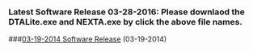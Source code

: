 ### Latest Software Release 03-28-2016: Please downlaod the DTALite.exe and NEXTA.exe by click the above file names.
###[03-19-2014 Software Release](https://dl.dropboxusercontent.com/u/9941774/Software_release_03_19_2014.zip) (03-19-2014)

